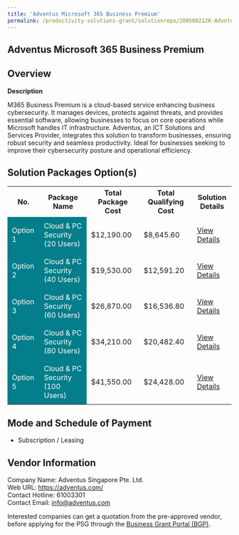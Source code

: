```yaml
---
title: 'Adventus Microsoft 365 Business Premium'
permalink: /productivity-solutions-grant/solutionrepo/200508212K-Advntus-Mcrosoft-365-Busnss-Prmum-G
---
```


## Adventus Microsoft 365 Business Premium

## Overview

**Description**

M365 Business Premium is a cloud-based service enhancing business cybersecurity. It manages devices, protects against threats, and provides essential software, allowing businesses to focus on core operations while Microsoft handles IT infrastructure. Adventus, an ICT Solutions and Services Provider, integrates this solution to transform businesses, ensuring robust security and seamless productivity. Ideal for businesses seeking to improve their cybersecurity posture and operational efficiency.

## Solution Packages Option(s)

<table>
<tr>
<th><b>No.</b></th>
<th><b>Package Name</b></th>
<th><b>Total Package Cost</b></th>
<th><b>Total Qualifying Cost</b></th>
<th><b>Solution Details</b></th>
</tr>
<tr>
<td style='padding: 10px; background-color: #037E8A; color: #FFFFFF;'>Option 1</td>
<td style='padding: 10px; background-color: #037E8A; color: #FFFFFF;'>Cloud & PC Security (20 Users)</td>
<td style='padding: 10px;'>$12,190.00</td>
<td style='padding: 10px;'>$8,645.60</td>
<td style='padding: 10px;'><a href='/images/psg/200508212K_20240237_07082025_Desensitised_Annex3_Part1.pdf' target='_blank'>View Details</a></td>
</tr>
<tr>
<td style='padding: 10px; background-color: #037E8A; color: #FFFFFF;'>Option 2</td>
<td style='padding: 10px; background-color: #037E8A; color: #FFFFFF;'>Cloud & PC Security (40 Users)</td>
<td style='padding: 10px;'>$19,530.00</td>
<td style='padding: 10px;'>$12,591.20</td>
<td style='padding: 10px;'><a href='/images/psg/200508212K_20240237_07082025_Desensitised_Annex3_Part2.pdf' target='_blank'>View Details</a></td>
</tr>
<tr>
<td style='padding: 10px; background-color: #037E8A; color: #FFFFFF;'>Option 3</td>
<td style='padding: 10px; background-color: #037E8A; color: #FFFFFF;'>Cloud & PC Security (60 Users)</td>
<td style='padding: 10px;'>$26,870.00</td>
<td style='padding: 10px;'>$16,536.80</td>
<td style='padding: 10px;'><a href='/images/psg/200508212K_20240237_07082025_Desensitised_Annex3_Part3.pdf' target='_blank'>View Details</a></td>
</tr>
<tr>
<td style='padding: 10px; background-color: #037E8A; color: #FFFFFF;'>Option 4</td>
<td style='padding: 10px; background-color: #037E8A; color: #FFFFFF;'>Cloud & PC Security (80 Users)</td>
<td style='padding: 10px;'>$34,210.00</td>
<td style='padding: 10px;'>$20,482.40</td>
<td style='padding: 10px;'><a href='/images/psg/200508212K_20240237_07082025_Desensitised_Annex3_Part4.pdf' target='_blank'>View Details</a></td>
</tr>
<tr>
<td style='padding: 10px; background-color: #037E8A; color: #FFFFFF;'>Option 5</td>
<td style='padding: 10px; background-color: #037E8A; color: #FFFFFF;'>Cloud & PC Security (100 Users)</td>
<td style='padding: 10px;'>$41,550.00</td>
<td style='padding: 10px;'>$24,428.00</td>
<td style='padding: 10px;'><a href='/images/psg/200508212K_20240237_07082025_Desensitised_Annex3_Part5.pdf' target='_blank'>View Details</a></td>
</tr>
</table>

## Mode and Schedule of Payment

 - Subscription / Leasing

## Vendor Information

 Company Name: Adventus Singapore Pte. Ltd.<br>Web URL: https://adventus.com/ <br>Contact Hotline: 61003301 <br>Contact Email: info@adventus.com <br>

Interested companies can get a quotation from the pre-approved vendor, before applying for the PSG through the <a href='https://www.businessgrants.gov.sg/' target='_blank' rel='noopener'>Business Grant Portal (BGP)</a>.

<script src="/jquery/resize-tables.js"></script>
